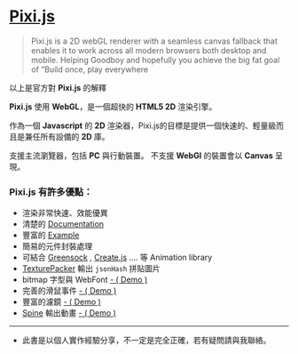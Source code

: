 # [Pixi.js](http://www.pixijs.com/) 

> Pixi.js is a 2D webGL renderer with a seamless canvas fallback that enables it to work across all modern browsers both desktop and mobile. Helping Goodboy and hopefully you achieve the big fat goal of “Build once, play everywhere

以上是官方對 **Pixi.js** 的解釋

**Pixi.js** 使用 **WebGL**，是一個超快的 **HTML5 2D**
 渲染引擎。
 
 作為一個 **Javascript** 的 **2D** 渲染器，Pixi.js的目標是提供一個快速的、輕量級而且是兼任所有設備的 **2D** 庫。

支援主流瀏覽器，包括 **PC** 與行動裝置。
不支援 **WebGl** 的裝置會以 **Canvas** 呈現。

### Pixi.js 有許多優點：

- 渲染非常快速、效能優異
- 清楚的 [Documentation](http://pixijs.github.io/docs/) 
- 豐富的 [Example](http://pixijs.github.io/examples/)
- 簡易的元件封裝處理
- 可結合 [Greensock](https://greensock.com/) , [Create.js](http://www.createjs.com/) .... 等 Animation library
- [TexturePacker](https://www.codeandweb.com/texturepacker) 輸出 `jsonHash` 拼貼圖片
- bitmap 字型與 WebFont [- ( Demo )](http://pixijs.github.io/examples/index.html?s=demos&f=text-demo.js&title=Text)
- 完善的滑鼠事件 [- ( Demo ) ](http://pixijs.github.io/examples/index.html?s=demos&f=interactivity.js&title=Interactivity)
- 豐富的濾鏡 [- ( Demo )](http://pixijs.github.io/examples/index.html?s=filters&f=blur-filter.js&title=Blur)
- [Spine](http://zh.esotericsoftware.com/) 輸出動畫 [- ( Demo )](http://pixijs.github.io/examples/index.html?s=spine&f=dragon.js&title=Dragon&plugins=pixi-spine)

_______
- 此書是以個人實作經驗分享，不一定是完全正確，若有疑問請與我聯絡。